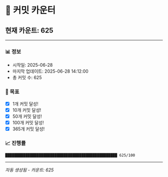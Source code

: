 # 🔢 커밋 카운터

## 현재 카운트: 625

---

### 📊 정보
- 시작일: 2025-06-28
- 마지막 업데이트: 2025-06-28 14:12:00
- 총 커밋 수: 625

### 🎯 목표
- [x] 1개 커밋 달성!
- [x] 10개 커밋 달성!
- [x] 50개 커밋 달성!
- [x] 100개 커밋 달성!
- [x] 365개 커밋 달성!

### 📈 진행률
```
██████████████████████████████████████████████████ 625/100
```

---
*자동 생성됨 - 카운트: 625*
